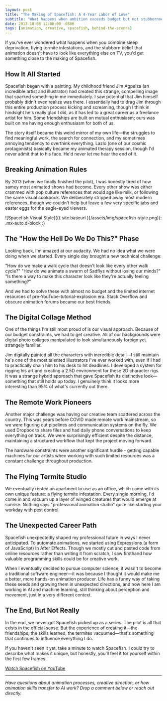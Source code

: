 ```yaml
---
layout: post
title: "The Making of Spacefish: A 4-Year Labor of Love"
subtitle: "What happens when ambition exceeds budget but not stubbornness"
date: 2013-10-08 12:00:00 -0500
tags: [animation, creative, spacefish, behind-the-scenes]
---
```


If you've ever wondered what happens when you combine sleep deprivation, flying termite infestations, and the stubborn belief that animation doesn't have to look like everything else on TV, you'd get something close to the making of Spacefish.

## How It All Started

Spacefish began with a painting. My childhood friend Jim Agpalza (an incredible artist and illustrator) had created this strange, compelling image that sparked something in me immediately. I saw potential that Jim himself probably didn't even realize was there. I essentially had to drag Jim through this entire production process kicking and screaming, though I think in hindsight he's really glad I did, as it has led to a great career as a freelance artist for him. Some friendships are built on mutual enthusiasm; ours was built on me having enough enthusiasm for both of us.

The story itself became this weird mirror of my own life—the struggles to find meaningful work, the search for connection, and my sometimes annoying tendency to overthink everything. Lazlo (one of our cosmic protagonists) basically became my animated therapy session, though I'd never admit that to his face. He'd never let me hear the end of it.

## Breaking Animation Rules

By 2013 (when we finally finished the pilot), I was honestly tired of how samey most animated shows had become. Every other show was either crammed with pop culture references that would age like milk, or following the same visual cookbook. We deliberately stripped away most modern references, though we couldn't help but leave a few very specific jabs and easter eggs for the eagle-eyed viewers.

![Spacefish Visual Style]({{ site.baseurl }}/assets/img/spacefish-style.png){: .mx-auto.d-block :}

## The "How the Hell Do We Do This?" Phase

Looking back, I'm amazed at our audacity. We had no idea what we were doing when we started. Every single day brought a new technical challenge:

"How do we make a walk cycle that doesn't look like every other walk cycle?"
"How do we animate a swarm of Sadflys without losing our minds?"
"Is there a way to make this character look like they're actually feeling something?"

And we had to solve these with almost no budget and the limited internet resources of pre-YouTube-tutorial-explosion era. Stack Overflow and obscure animation forums became our best friends.

## The Digital Collage Method

One of the things I'm still most proud of is our visual approach. Because of our budget constraints, we had to get creative. All of our backgrounds were digital photo collages manipulated to look simultaneously foreign yet strangely familiar. 

Jim digitally painted all the characters with incredible detail—I still maintain he's one of the most talented illustrators I've ever worked with, even if I had to practically chain him to his desk to hit deadlines. I developed a system for rigging his art and creating a 2.5D environment for these 2D character rigs. It was a strange hybrid approach that gave Spacefish its distinctive look—something that still holds up today. I genuinely think it looks more interesting than 95% of what's currently out there.

## The Remote Work Pioneers

Another major challenge was having our creative team scattered across the country. This was years before COVID made remote work mainstream, so we were figuring out pipelines and communication systems on the fly. We used Dropbox to share files and had daily phone conversations to keep everything on track. We were surprisingly efficient despite the distance, maintaining a structured workflow that kept the project moving forward.

The hardware constraints were another significant hurdle - getting capable machines for our artists when working with such limited resources was a constant challenge throughout production.

## The Flying Termite Studio

We eventually rented an apartment to use as an office, which came with its own unique feature: a flying termite infestation. Every single morning, I'd come in and vacuum up a layer of winged creatures that would emerge at sunrise. Nothing says "professional animation studio" quite like starting your workday with pest control.

## The Unexpected Career Path

Spacefish unexpectedly shaped my professional future in ways I never anticipated. To automate animations, we started using Expressions (a form of JavaScript) in After Effects. Though we mostly cut and pasted code from online resources rather than writing it from scratch, I saw firsthand how valuable programming skills could be for creative work.

When I eventually decided to pursue computer science, it wasn't to become a traditional software engineer—it was because I thought it would make me a better, more hands-on animation producer. Life has a funny way of taking these seeds and growing them in unexpected directions, and now here I am working in AI and machine learning, still thinking about perception and movement, just in a very different context.

## The End, But Not Really

In the end, we never got Spacefish picked up as a series. The pilot is all that exists in the official sense. But the experience of creating it—the friendships, the skills learned, the termites vacuumed—that's something that continues to influence everything I do.

If you haven't seen it yet, take a minute to watch Spacefish. I could try to describe what makes it unique, but honestly, you'll feel it for yourself within the first few frames.

[Watch Spacefish on YouTube](https://youtu.be/Pd-7Jculi_E?si=k23f5xb9vgtYWtQo)

---

*Have questions about animation processes, creative direction, or how animation skills transfer to AI work? Drop a comment below or reach out directly.*